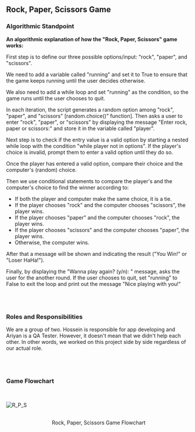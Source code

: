 ## Rock, Paper, Scissors Game

### Algorithmic Standpoint
**An algorithmic explanation of how the "Rock, Paper, Scissors" game works:**

First step is to define our three possible options/input: "rock", "paper", and "scissors".

We need to add a variable called "running" and set it to True to ensure that the game keeps running until the user decides otherwise.

We also need to add a while loop and set "running" as the condition, so the game runs until the user chooses to quit.

In each iteration, the script generates a random option among "rock", "paper", and "scissors" [random.choice()" function]. Then asks a user to enter "rock", "paper", or "scissors" by displaying the message "Enter rock, paper or scissors:" and store it in the variable called "player".

Next step is to check if the entry value is a valid option by starting a nested while loop with the condition "while player not in options". If the player's choice is invalid, prompt them to enter a valid option until they do so.

Once the player has entered a valid option, compare their choice and the computer's (random) choice.

Then we use conditional statements to compare the player's and the computer's choice to find the winner according to:
-	If both the player and computer make the same choice, it is a tie.
-	If the player chooses "rock" and the computer chooses "scissors", the player wins.
-	If the player chooses "paper" and the computer chooses "rock", the player wins.
-	If the player chooses "scissors" and the computer chooses "paper", the player wins.
-	Otherwise, the computer wins.

After that a message will be shown and indicating the result ("You Win!" or "Loser HaHa!").

Finally, by displaying the "Wanna play again? (y/n): " message, asks the user for the another round. If the user chooses to quit, set "running" to False to exit the loop and print out the message "Nice playing with you!"

</br>
</br>

### Roles and Responsibilities
We are a group of two. Hossein is responsible for app developing and Ariyan is a QA Tester. However, it doesn't mean that we didn't help each other. In other words, we worked on this project side by side regardless of our actual role.


</br>
</br>

### Game Flowchart

</br>

![R_P_S](http://nouvinmedia.com/wp-content/uploads/2023/03/Flowchart.png)

</br>

<div align="center">
 Rock, Paper, Scissors Game Flowchart
</div>

